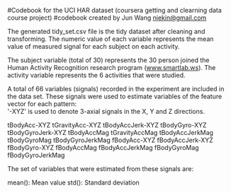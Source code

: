 #Codebook for the UCI HAR dataset (coursera getting and clearning data course project)
#codebook created by Jun Wang    njekin@gmail.com

The generated tidy_set.csv file is the tidy dataset after cleaning and transforming. The numeric value of each variable represents the mean value of measured signal for each subject on each activity. 

The subject variable (total of 30) represents the 30 person joined the Human Activity Recognition research program (www.smartlab.ws). The activity variable represents the 6 activities that were studied.

A total of 66 variables (signals) recorded in the experiment are included in the data set. 
These signals were used to estimate variables of the feature vector for each pattern:  
'-XYZ' is used to denote 3-axial signals in the X, Y and Z directions.

tBodyAcc-XYZ
tGravityAcc-XYZ
tBodyAccJerk-XYZ
tBodyGyro-XYZ
tBodyGyroJerk-XYZ
tBodyAccMag
tGravityAccMag
tBodyAccJerkMag
tBodyGyroMag
tBodyGyroJerkMag
fBodyAcc-XYZ
fBodyAccJerk-XYZ
fBodyGyro-XYZ
fBodyAccMag
fBodyAccJerkMag
fBodyGyroMag
fBodyGyroJerkMag

The set of variables that were estimated from these signals are: 

mean(): Mean value
std(): Standard deviation
